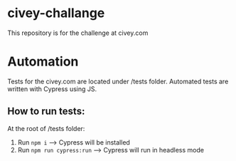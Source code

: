 # civey-challange
This repository is for the challenge at civey.com

# Automation
Tests for the civey.com are located under /tests folder. Automated tests are written with Cypress using JS.

## How to run tests:
At the root of /tests folder:
1. Run `npm i` --> Cypress will be installed
2. Run `npm run cypress:run` --> Cypress will run in headless mode
